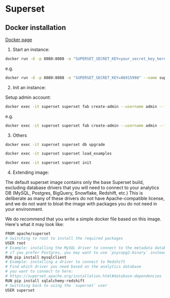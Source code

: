# Superset

## Docker installation

[Docker page](https://hub.docker.com/r/apache/superset)

1. Start an instance:

``` sh
docker run -d -p 8080:8088 -e "SUPERSET_SECRET_KEY=your_secret_key_here" --name superset apache/superset
```

e.g.

``` sh
docker run -d -p 8080:8088 -e "SUPERSET_SECRET_KEY=86915998" --name superset apache/superset
```

2. Init an instance:

Setup admin account:

``` sh
docker exec -it superset superset fab create-admin --username admin --firstname Superset --lastname Admin --email admin@superset.com --password admin
```

e.g.

``` sh
docker exec -it superset superset fab create-admin --username admin --firstname Superset --lastname Admin --email cdt86915998@gmail.com --password 86915998
```

3. Others

``` sh
docker exec -it superset superset db upgrade
```

``` sh
docker exec -it superset superset load_examples
```

``` sh
docker exec -it superset superset init
```

4. Extending image:

The default superset image contains only the base Superset build, excluding database drivers that you will need to connect to your analytics DB (MySQL, Postgres, BigQuery, Snowflake, Redshift, etc.) This is deliberate as many of these drivers do not have Apache-compatible license, and we do not want to bloat the image with packages you do not need in your environment.

We do recommend that you write a simple docker file based on this image. Here's what it may look like:

``` sh
FROM apache/superset
# Switching to root to install the required packages
USER root
# Example: installing the MySQL driver to connect to the metadata database
# if you prefer Postgres, you may want to use `psycopg2-binary` instead
RUN pip install mysqlclient
# Example: installing a driver to connect to Redshift
# Find which driver you need based on the analytics database
# you want to connect to here:
# https://superset.apache.org/installation.html#database-dependencies
RUN pip install sqlalchemy-redshift
# Switching back to using the `superset` user
USER superset
```